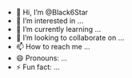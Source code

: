 - 👋 Hi, I’m @Black6Star
- 👀 I’m interested in ...
- 🌱 I’m currently learning ...
- 💞️ I’m looking to collaborate on ...
- 📫 How to reach me ...
- 😄 Pronouns: ...
- ⚡ Fun fact: ...

<!---
Black6Star/Black6Star is a ✨ special ✨ repository because its `README.md` (this file) appears on your GitHub profile.
You can click the Preview link to take a look at your changes.
--->
